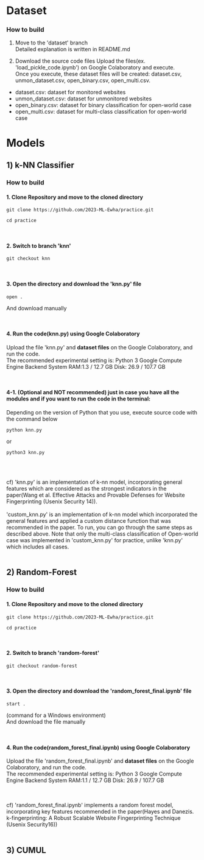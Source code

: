# Dataset

### How to build
1. Move to the 'dataset' branch<br>
Detailed explanation is written in README.md

2. Download the source code files
Upload the files(ex. 'load_pickle_code.ipynb') on Google Colaboratory and execute.<br>
Once you execute, these dataset files will be created: dataset.csv, unmon_dataset.csv, open_binary.csv, open_multi.csv.
- dataset.csv: dataset for monitored websites
- unmon_dataset.csv: dataset for unmonitored websites
- open_binary.csv: dataset for binary classification for open-world case
- open_multi.csv: dataset for multi-class classification for open-world case



# Models
## 1) k-NN Classifier
### How to build
#### 1. Clone Repository and move to the cloned directory
~~~
git clone https://github.com/2023-ML-Ewha/practice.git
~~~

~~~
cd practice
~~~

<br> 

#### 2. Switch to branch 'knn'
~~~
git checkout knn
~~~

<br> 

#### 3. Open the directory and download the 'knn.py' file
~~~
open .
~~~
And download manually

<br> 

#### 4. Run the code(knn.py) using Google Colaboratory
Upload the file 'knn.py' and **dataset files** on the Google Colaboratory, and run the code. <br> The recommended experimental setting is:
Python 3 Google Compute Engine Backend
System RAM:1.3 / 12.7 GB 
Disk: 26.9 / 107.7 GB

<br> 

#### 4-1. (Optional and NOT recommended) just in case you have all the modules and if you want to run the code in the terminal:

Depending on the version of Python that you use, execute source code with the command below
~~~
python knn.py
~~~

or

~~~
python3 knn.py
~~~
<br> 
<br> 

cf) 
'knn.py' is an implementation of k-nn model, incorporating general features which are considered as the strongest indicators in the paper(Wang et al. Effective Attacks and Provable Defenses for Website Fingerprinting (Usenix Security 14)).  
<br>
'custom_knn.py' is an implementation of k-nn model which incorporated the general features and applied a custom distance function that was recommended in the paper.
To run, you can go through the same steps as described above. Note that only the multi-class classification of Open-world case was implemented in 'custom_knn.py' for practice, unlike 'knn.py' which includes all cases.
<br> 
<br> 

## 2) Random-Forest
### How to build
#### 1. Clone Repository and move to the cloned directory
~~~
git clone https://github.com/2023-ML-Ewha/practice.git
~~~

~~~
cd practice
~~~

<br> 

#### 2. Switch to branch 'random-forest'
~~~
git checkout random-forest
~~~

<br> 

#### 3. Open the directory and download the 'random_forest_final.ipynb' file 
~~~
start .
~~~
(command for a Windows environment)<br>
And download the file manually

<br> 

#### 4. Run the code(random_forest_final.ipynb) using Google Colaboratory
Upload the file 'random_forest_final.ipynb' and **dataset files** on the Google Colaboratory, and run the code. <br> The recommended experimental setting is:
Python 3 Google Compute Engine Backend
System RAM:1.1 / 12.7 GB 
Disk: 26.9 / 107.7 GB

<br>
<br> 
cf)  'random_forest_final.ipynb' implements a random forest model, incorporating key features recommended in the paper(Hayes and Danezis. k-fingerprinting: A Robust Scalable Website Fingerprinting Technique (Usenix Security16))
<br>
<br>

## 3) CUMUL
